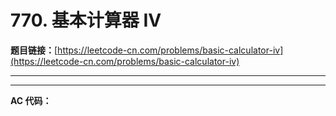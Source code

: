 # 770. 基本计算器 IV

**题目链接：**[https://leetcode-cn.com/problems/basic-calculator-iv](https://leetcode-cn.com/problems/basic-calculator-iv)

---

<Cards card="leetcode_770_basic-calculator-iv"></Cards>

---

**AC 代码：**

```java

```